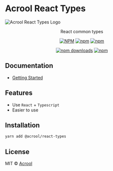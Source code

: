 # Acrool React Types

<img src="https://raw.githubusercontent.com/acrool/acrool-react-fetcher/main/public/og.png" alt="Acrool React Types Logo"/>

<p align="center">
    React common types
</p>

<div align="center">

[![NPM](https://img.shields.io/npm/v/@acrool/react-types.svg?style=for-the-badge)](https://www.npmjs.com/package/@acrool/react-types)
[![npm](https://img.shields.io/bundlejs/size/@acrool/react-types?style=for-the-badge)](https://github.com/acrool/@acrool/react-types/blob/main/LICENSE)
[![npm](https://img.shields.io/npm/l/@acrool/react-types?style=for-the-badge)](https://github.com/acrool/react-types/blob/main/LICENSE)

[![npm downloads](https://img.shields.io/npm/dm/@acrool/react-types.svg?style=for-the-badge)](https://www.npmjs.com/package/@acrool/react-types)
[![npm](https://img.shields.io/npm/dt/@acrool/react-types.svg?style=for-the-badge)](https://www.npmjs.com/package/@acrool/react-types)


</div>


## Documentation

- [Getting Started](https://acrool-react-types.pages.dev/docs/getting-started)

## Features

- Use `React` + `Typescript`
- Easier to use

## Installation

```bash
yarn add @acrool/react-types
```

## License

MIT © [Acrool](https://github.com/acrool)

